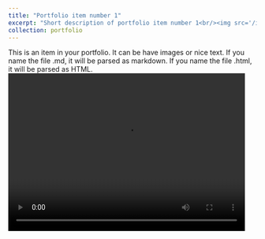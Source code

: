 ```yaml
---
title: "Portfolio item number 1"
excerpt: "Short description of portfolio item number 1<br/><img src='/images/500x300.png'>"
collection: portfolio
---
```


This is an item in your portfolio. It can be have images or nice text. If you name the file .md, it will be parsed as markdown. If you name the file .html, it will be parsed as HTML. 
<video width="480" height="320" controls preload>
  <source src="q_learning_lunar_lander.mp4" type="video/mp4"></source>
  <source src="q_learning_lunar_lander.webm"></source>
</video>


